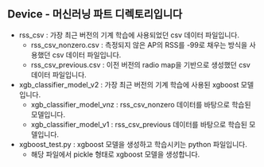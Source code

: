 ## Device - 머신러닝 파트 디렉토리입니다

- rss_csv : 가장 최근 버전의 기계 학습에 사용되었던 csv 데이터 파일입니다.
  - rss_csv_nonzero.csv : 측정되지 않은 AP의 RSS를 -99로 채우는 방식을 사용했던 csv 데이터 파일입니다.
  - rss_csv_previous.csv : 이전 버전의 radio map을 기반으로 생성했던 csv 데이터 파일입니다.
- xgb_classifier_model_v2 : 가장 최근 버전의 기계 학습에 사용된 xgboost 모델입니다.
  - xgb_classifier_model_vnz : rss_csv_nonzero 데이터를 바탕으로 학습된 모델입니다.
  - xgb_classifier_model_v1 : rss_csv_previous 데이터를 바탕으로 학습된 모델입니다.
- xgboost_test.py : xgboost 모델을 생성하고 학습시키는 python 파일입니다.
  - 해당 파일에서 pickle 형태로 xgboost 모델을 생성합니다.
